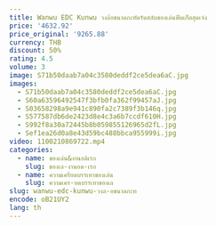 ```yaml
---
title: Wanwu EDC Kunwu วงล้อขนาดกะทัดรัดสลับของเล่นฟิดเก็ตสุดเจ๋ง
price: '4632.92'
price_original: '9265.88'
currency: THB
discount: 50%
rating: 4.5
volume: 3
image: S71b50daab7a04c3580deddf2ce5dea6aC.jpg
images:
  - S71b50daab7a04c3580deddf2ce5dea6aC.jpg
  - S60a63596492547f3bfb0fa362f99457aJ.jpg
  - S03658298a9e941c890fa2c7389f3b146q.jpg
  - S577587db6de2423d8e4c3a6b7ccdf610H.jpg
  - S992f8a30a72445b8b059855126965d2fL.jpg
  - Sef1ea26d0a8e43d59bc488bbca955999i.jpg
video: 1100210869722.mp4
categories:
  - name: ของเล่น&งานอดิเรก
    slug: ของเล-งานอด-เรก
  - name: ความเครียดบรรเทาของเล่น
    slug: ความเคร-ยดบรรเทาของเล
slug: wanwu-edc-kunwu-วงล-อขนาดกะท
encode: oB21UY2
lang: th
---
```

  